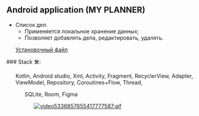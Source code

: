 ## Android application (MY PLANNER)
+ Список дел. 
  + Применяется локальное хранение данных;
  + Позволяет добавлять дела, редактировать, удалять.
<ul>

  [Установочный файл](https://github.com/AnastasiaBlinova/ProjectKotlin/blob/main/ToDoCalendar/app-debug.apk) 
</ul>
### Stack 🛠:
<ul> Kotlin, Android studio, Xml, Activity, Fragment, RecyclerView, Adapter, ViewModel, Repository, Coroutines+Flow, Thread, 
<ul> SQLite, Room, Figma
<ul> 
<a href="https://gifyu.com/image/Sdypd"><img src="https://s11.gifyu.com/images/video5336857655417777587.gif" alt="video5336857655417777587.gif" border="0" /></a>
